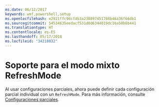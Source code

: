 ```yaml
---
ms.date: 06/12/2017
keywords: wmf,powershell,setup
ms.openlocfilehash: e2921ffc9dcf4b3a238897451708b46a36f66db1
ms.sourcegitcommit: 54534635eedacf531d8d6344019dc16a50b8b441
ms.translationtype: HT
ms.contentlocale: es-ES
ms.lasthandoff: 05/17/2018
ms.locfileid: "34218032"
---
```

# <a name="support-for-mixed-refreshmode"></a>Soporte para el modo mixto RefreshMode

Al usar configuraciones parciales, ahora puede definir cada configuración parcial individual con un `RefreshMode`.
Para más información, consulte [Configuraciones parciales](https://msdn.microsoft.com/powershell/dsc/partialconfigs).
